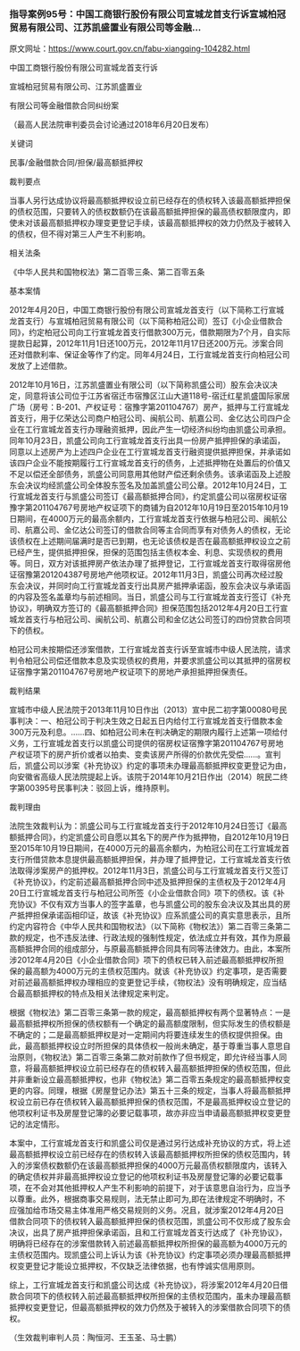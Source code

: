 ### 指导案例95号：中国工商银行股份有限公司宣城龙首支行诉宣城柏冠贸易有限公司、江苏凯盛置业有限公司等金融...
原文网址：https://www.court.gov.cn/fabu-xiangqing-104282.html

中国工商银行股份有限公司宣城龙首支行诉

宣城柏冠贸易有限公司、江苏凯盛置业

有限公司等金融借款合同纠纷案

（最高人民法院审判委员会讨论通过2018年6月20日发布）

关键词

民事/金融借款合同/担保/最高额抵押权

裁判要点

当事人另行达成协议将最高额抵押权设立前已经存在的债权转入该最高额抵押担保的债权范围，只要转入的债权数额仍在该最高额抵押担保的最高债权额限度内，即使未对该最高额抵押权办理变更登记手续，该最高额抵押权的效力仍然及于被转入的债权，但不得对第三人产生不利影响。

相关法条

《中华人民共和国物权法》第二百零三条、第二百零五条

基本案情

2012年4月20日，中国工商银行股份有限公司宣城龙首支行（以下简称工行宣城龙首支行）与宣城柏冠贸易有限公司（以下简称柏冠公司）签订《小企业借款合同》，约定柏冠公司向工行宣城龙首支行借款300万元，借款期限为7个月，自实际提款日起算，2012年11月1日还100万元，2012年11月17日还200万元。涉案合同还对借款利率、保证金等作了约定。同年4月24日，工行宣城龙首支行向柏冠公司发放了上述借款。

2012年10月16日，江苏凯盛置业有限公司（以下简称凯盛公司）股东会决议决定，同意将该公司位于江苏省宿迁市宿豫区江山大道118号-宿迁红星凯盛国际家居广场（房号：B-201、产权证号：宿豫字第201104767）房产，抵押与工行宣城龙首支行，用于亿荣达公司商户柏冠公司、闽航公司、航嘉公司、金亿达公司四户企业在工行宣城龙首支行办理融资抵押，因此产生一切经济纠纷均由凯盛公司承担。同年10月23日，凯盛公司向工行宣城龙首支行出具一份房产抵押担保的承诺函，同意以上述房产为上述四户企业在工行宣城龙首支行融资提供抵押担保，并承诺如该四户企业不能按期履行工行宣城龙首支行的债务，上述抵押物在处置后的价值又不足以偿还全部债务，凯盛公司同意用其他财产偿还剩余债务。该承诺函及上述股东会决议均经凯盛公司全体股东签名及加盖凯盛公司公章。2012年10月24日，工行宣城龙首支行与凯盛公司签订《最高额抵押合同》，约定凯盛公司以宿房权证宿豫字第201104767号房地产权证项下的商铺为自2012年10月19日至2015年10月19日期间，在4000万元的最高余额内，工行宣城龙首支行依据与柏冠公司、闽航公司、航嘉公司、金亿达公司签订的借款合同等主合同而享有对债务人的债权，无论该债权在上述期间届满时是否已到期，也无论该债权是否在最高额抵押权设立之前已经产生，提供抵押担保，担保的范围包括主债权本金、利息、实现债权的费用等。同日，双方对该抵押房产依法办理了抵押登记，工行宣城龙首支行取得宿房他证宿豫第201204387号房地产他项权证。2012年11月3日，凯盛公司再次经过股东会决议，并同时向工行宣城龙首支行出具房产抵押承诺函，股东会决议与承诺函的内容及签名盖章均与前述相同。当日，凯盛公司与工行宣城龙首支行签订《补充协议》，明确双方签订的《最高额抵押合同》担保范围包括2012年4月20日工行宣城龙首支行与柏冠公司、闽航公司、航嘉公司和金亿达公司签订的四份贷款合同项下的债权。

柏冠公司未按期偿还涉案借款，工行宣城龙首支行诉至宣城市中级人民法院，请求判令柏冠公司偿还借款本息及实现债权的费用，并要求凯盛公司以其抵押的宿房权证宿豫字第201104767号房地产权证项下的房地产承担抵押担保责任。

裁判结果

宣城市中级人民法院于2013年11月10日作出（2013）宣中民二初字第00080号民事判决：一、柏冠公司于判决生效之日起五日内给付工行宣城龙首支行借款本金300万元及利息。......四、如柏冠公司未在判决确定的期限内履行上述第一项给付义务，工行宣城龙首支行以凯盛公司提供的宿房权证宿豫字第201104767号房地产权证项下的房产折价或者以拍卖、变卖该房产所得的价款优先受偿......。宣判后，凯盛公司以涉案《补充协议》约定的事项未办理最高额抵押权变更登记为由，向安徽省高级人民法院提起上诉。该院于2014年10月21日作出（2014）皖民二终字第00395号民事判决：驳回上诉，维持原判。

裁判理由

法院生效裁判认为：凯盛公司与工行宣城龙首支行于2012年10月24日签订《最高额抵押合同》，约定凯盛公司自愿以其名下的房产作为抵押物，自2012年10月19日至2015年10月19日期间，在4000万元的最高余额内，为柏冠公司在工行宣城龙首支行所借贷款本息提供最高额抵押担保，并办理了抵押登记，工行宣城龙首支行依法取得涉案房产的抵押权。2012年11月3日，凯盛公司与工行宣城龙首支行又签订《补充协议》，约定前述最高额抵押合同中述及抵押担保的主债权及于2012年4月20日工行宣城龙首支行与柏冠公司所签《小企业借款合同》项下的债权。该《补充协议》不仅有双方当事人的签字盖章，也与凯盛公司的股东会决议及其出具的房产抵押担保承诺函相印证，故该《补充协议》应系凯盛公司的真实意思表示，且所约定内容符合《中华人民共和国物权法》（以下简称《物权法》）第二百零三条第二款的规定，也不违反法律、行政法规的强制性规定，依法成立并有效，其作为原最高额抵押合同的组成部分，与原最高额抵押合同具有同等法律效力。由此，本案所涉2012年4月20日《小企业借款合同》项下的债权已转入前述最高额抵押权所担保的最高额为4000万元的主债权范围内。就该《补充协议》约定事项，是否需要对前述最高额抵押权办理相应的变更登记手续，《物权法》没有明确规定，应当结合最高额抵押权的特点及相关法律规定来判定。

根据《物权法》第二百零三条第一款的规定，最高额抵押权有两个显著特点：一是最高额抵押权所担保的债权额有一个确定的最高额度限制，但实际发生的债权额是不确定的；二是最高额抵押权是对一定期间内将要连续发生的债权提供担保。由此，最高额抵押权设立时所担保的具体债权一般尚未确定，基于尊重当事人意思自治原则，《物权法》第二百零三条第二款对前款作了但书规定，即允许经当事人同意，将最高额抵押权设立前已经存在的债权转入最高额抵押担保的债权范围，但此并非重新设立最高额抵押权，也非《物权法》第二百零五条规定的最高额抵押权变更的内容。同理，根据《房屋登记办法》第五十三条的规定，当事人将最高额抵押权设立前已存在债权转入最高额抵押担保的债权范围，不是最高抵押权设立登记的他项权利证书及房屋登记簿的必要记载事项，故亦非应当申请最高额抵押权变更登记的法定情形。

本案中，工行宣城龙首支行和凯盛公司仅是通过另行达成补充协议的方式，将上述最高额抵押权设立前已经存在的债权转入该最高额抵押权所担保的债权范围内，转入的涉案债权数额仍在该最高额抵押担保的4000万元最高债权额限度内，该转入的确定债权并非最高抵押权设立登记的他项权利证书及房屋登记簿的必要记载事项，在不会对其他抵押权人产生不利影响的前提下，对于该意思自治行为，应当予以尊重。此外，根据商事交易规则，法无禁止即可为,即在法律规定不明确时，不应强加给市场交易主体准用严格交易规则的义务。况且，就涉案2012年4月20日借款合同项下的债权转入最高额抵押担保的债权范围，凯盛公司不仅形成了股东会决议，出具了房产抵押担保承诺函，且和工行宣城龙首支行达成了《补充协议》，明确将已经存在的涉案借款转入前述最高额抵押权所担保的最高额为4000万元的主债权范围内。现凯盛公司上诉认为该《补充协议》约定事项必须办理最高额抵押权变更登记才能设立抵押权，不仅缺乏法律依据，也有悖诚实信用原则。

综上，工行宣城龙首支行和凯盛公司达成《补充协议》，将涉案2012年4月20日借款合同项下的债权转入前述最高额抵押权所担保的主债权范围内，虽未办理最高额抵押权变更登记，但最高额抵押权的效力仍然及于被转入的涉案借款合同项下的债权。

（生效裁判审判人员：陶恒河、王玉圣、马士鹏）
